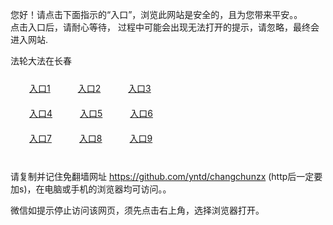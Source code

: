 您好！请点击下面指示的“入口”，浏览此网站是安全的，且为您带来平安。。 <br/>
点击入口后，请耐心等待， 过程中可能会出现无法打开的提示，请忽略，最终会进入网站. </br>

法轮大法在长春<br/>
<div style="padding:10px"><a style="margin:20px" target="_blank" href="https://dgyh1gmvxhh6o.cloudfront.net/2Qpsp?hyxvh" id="ccLink1" rel="nofollow">入口1</a> <a target="_blank" style="margin:20px" href="https://d10pkqhg1nwqe3.cloudfront.net/2Qpsp?rblkqzz" id="ccLink2" rel="nofollow">入口2</a> <a style="margin:20px" target="_blank" href="https://d7bif573vabx8.cloudfront.net/2Qpsp?fnxkxpj" id="ccLink3" rel="nofollow">入口3</a></div>

<div style="padding:10px" ><a style="margin:20px" target="_blank" href="https://dgyh1gmvxhh6o.cloudfront.net/2Qpsp?hyxvh" id="ccLink4" rel="nofollow">入口4</a> <a style="margin:20px" href="https://d10pkqhg1nwqe3.cloudfront.net/2Qpsp?rblkqzz" target="_blank" id="ccLink5" rel="nofollow">入口5</a> <a style="margin:20px" href="https://d7bif573vabx8.cloudfront.net/2Qpsp?fnxkxpj" target="_blank" id="ccLink6" rel="nofollow">入口6</a></div>

<div style="padding:10px"><a style="margin:20px" target="_blank" href="https://dgyh1gmvxhh6o.cloudfront.net/2Qpsp?hyxvh" id="ccLink7" rel="nofollow">入口7</a> <a style="margin:20px" href="https://d10pkqhg1nwqe3.cloudfront.net/2Qpsp?rblkqzz" target="_blank" id="ccLink8" rel="nofollow">入口8</a> <a style="margin:20px" target="_blank" href="https://d7bif573vabx8.cloudfront.net/2Qpsp?fnxkxpj" id="ccLink9" rel="nofollow">入口9</a></div>

<br/>



请复制并记住免翻墙网址 https://github.com/yntd/changchunzx (http后一定要加s)，在电脑或手机的浏览器均可访问。。<br/>

微信如提示停止访问该网页，须先点击右上角，选择浏览器打开。
